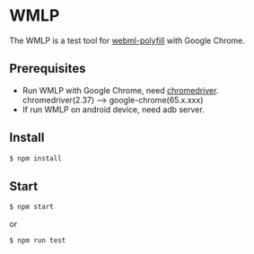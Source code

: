 # WMLP

The WMLP is a test tool for [webml-polyfill](https://github.com/intel/webml-polyfill) with Google Chrome.

## Prerequisites
* Run WMLP with Google Chrome, need [chromedriver](http://chromedriver.storage.googleapis.com/index.html).
    chromedriver(2.37)  -->  google-chrome(65.x.xxx)
* If run WMLP on android device, need adb server.

## Install

```sh
$ npm install
```

## Start

```sh
$ npm start
```

or

```sh
$ npm run test
```
